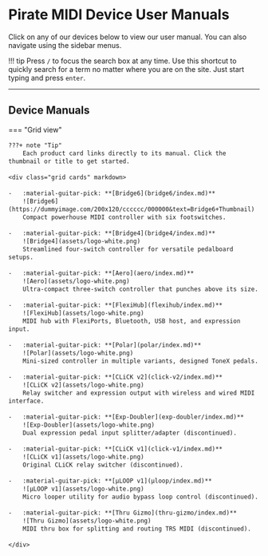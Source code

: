 # Pirate MIDI Device User Manuals

Click on any of our devices below to view our user manual. You can also navigate using the sidebar menus.

!!! tip 
    Press `/` to focus the search box at any time. Use this shortcut to quickly search for a term no matter where you are on the site. Just start typing and press `enter`.

---

## Device Manuals

=== "Grid view"

    ???+ note "Tip"
        Each product card links directly to its manual. Click the thumbnail or title to get started.

    <div class="grid cards" markdown>

    -   :material-guitar-pick: **[Bridge6](bridge6/index.md)**  
        ![Bridge6](https://dummyimage.com/200x120/cccccc/000000&text=Bridge6+Thumbnail)  
        Compact powerhouse MIDI controller with six footswitches.

    -   :material-guitar-pick: **[Bridge4](bridge4/index.md)**  
        ![Bridge4](assets/logo-white.png)  
        Streamlined four-switch controller for versatile pedalboard setups.

    -   :material-guitar-pick: **[Aero](aero/index.md)**  
        ![Aero](assets/logo-white.png)  
        Ultra-compact three-switch controller that punches above its size.

    -   :material-guitar-pick: **[FlexiHub](flexihub/index.md)**  
        ![FlexiHub](assets/logo-white.png)   
        MIDI hub with FlexiPorts, Bluetooth, USB host, and expression input.

    -   :material-guitar-pick: **[Polar](polar/index.md)**  
        ![Polar](assets/logo-white.png) 
        Mini-sized controller in multiple variants, designed ToneX pedals.

    -   :material-guitar-pick: **[CLiCK v2](click-v2/index.md)**  
        ![CLiCK v2](assets/logo-white.png)   
        Relay switcher and expression output with wireless and wired MIDI interface.

    -   :material-guitar-pick: **[Exp-Doubler](exp-doubler/index.md)**  
        ![Exp-Doubler](assets/logo-white.png)  
        Dual expression pedal input splitter/adapter (discontinued).

    -   :material-guitar-pick: **[CLiCK v1](click-v1/index.md)**  
        ![CLiCK v1](assets/logo-white.png)   
        Original CLiCK relay switcher (discontinued).

    -   :material-guitar-pick: **[µLOOP v1](µloop/index.md)**  
        ![µLOOP v1](assets/logo-white.png)   
        Micro looper utility for audio bypass loop control (discontinued).

    -   :material-guitar-pick: **[Thru Gizmo](thru-gizmo/index.md)**  
        ![Thru Gizmo](assets/logo-white.png)  
        MIDI thru box for splitting and routing TRS MIDI (discontinued).

    </div>
